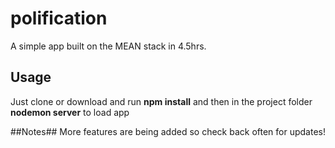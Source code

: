 # polification
A simple app built on the MEAN stack in 4.5hrs.

## Usage ##
Just clone or download and run **npm install** and then in the project folder **nodemon server** to load app

##Notes##
More features are being added so check back often for updates!
